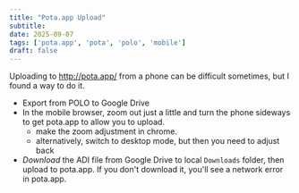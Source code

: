 ```yaml
---
title: "Pota.app Upload"
subtitle:
date: 2025-09-07
tags: ['pota.app', 'pota', 'polo', 'mobile']
draft: false
---
```


Uploading to http://pota.app/ from a phone
can be difficult sometimes,
but I found a way to do it.

- Export from POLO to Google Drive
- In the mobile browser,
  zoom out just a little and turn the phone sideways
  to get pota.app to allow you to upload.
  - make the zoom adjustment in chrome.
  - alternatively, switch to desktop mode,
    but then you need to adjust back
- _Download_ the ADI file from Google Drive
  to local `Downloads` folder,
  then upload to pota.app.
  If you don't download it,
  you'll see a network error in pota.app.

<!--more-->
